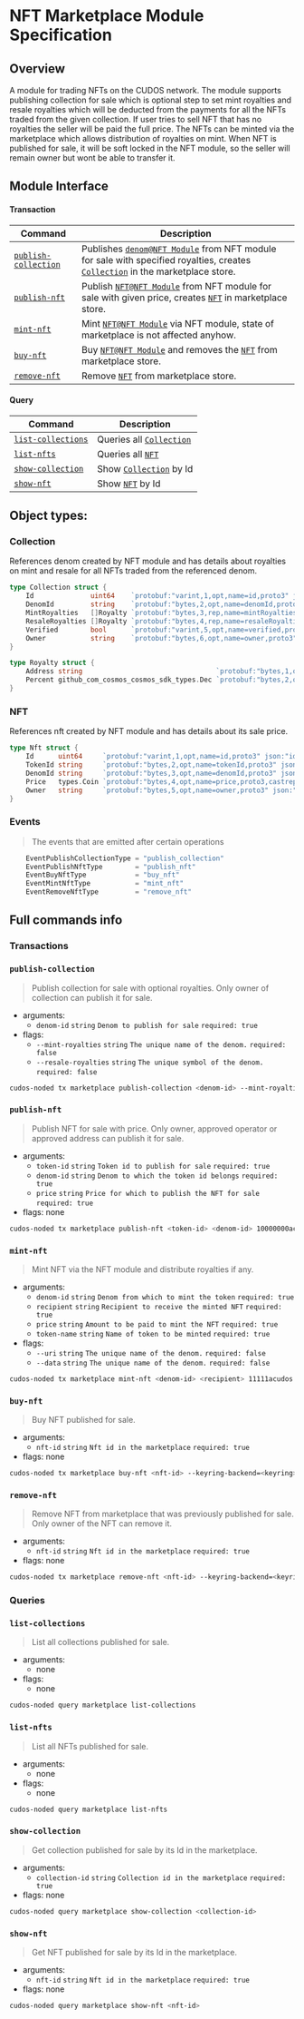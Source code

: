 # NFT Marketplace Module Specification

## Overview

A module for trading NFTs on the CUDOS network. The module supports publishing collection for sale which is optional step to set mint royalties and resale royalties 
which will be deducted from the payments for all the NFTs traded from the given collection.
If user tries to sell NFT that has no royalties the seller will be paid the full price.
The NFTs can be minted via the marketplace which allows distribution of royalties on mint.
When NFT is published for sale, it will be soft locked in the NFT module, so the seller will remain owner but wont be able to transfer it.

## Module Interface

#### Transaction

| Command                                          | Description                                                                                                                                                            |
| ------------------------------------------------ | -----------------------------------------------------------------------------------------------------------------------------------------------------------------------|
| [`publish-collection`](#publish-collection)      | Publishes [`denom@NFT Module`](../../readme.md#denom) from NFT module for sale with specified royalties, creates [`Collection`](#collection) in the marketplace store. |
| [`publish-nft`](#publish-nft)                    | Publish [`NFT@NFT Module`](../../readme.md#nft) from NFT module for sale with given price, creates [`NFT`](#nft) in marketplace store.                                 |
| [`mint-nft`](#mint-nft)                          | Mint [`NFT@NFT Module`](../../readme.md#nft) via NFT module, state of marketplace is not affected anyhow.                                                              |
| [`buy-nft`](#buy-nft)                            | Buy [`NFT@NFT Module`](../../readme.md#nft) and removes the [`NFT`](#nft) from marketplace store.                                                                      |
| [`remove-nft`](#remove-nft)                      | Remove [`NFT`](#nft) from marketplace store.                                                                                                            |

#### Query

| Command                                 | Description                                   |
| --------------------------------------- | ----------------------------------------------|
| [`list-collections`](#list-collections)       | Queries all [`Collection`](#collection) |
| [`list-nfts`](#list-nfts)                     | Queries all  [`NFT`](#nft)              |
| [`show-collection`](#show-collection)        | Show [`Collection`](#collection) by Id   |
| [`show-nft`](#show-nft)                      | Show [`NFT`](#nft) by Id                 |

## Object types:

### Collection

References denom created by NFT module and has details about royalties on mint and resale for all NFTs traded from the referenced denom.

```go
type Collection struct {
	Id              uint64    `protobuf:"varint,1,opt,name=id,proto3" json:"id,omitempty"`
	DenomId         string    `protobuf:"bytes,2,opt,name=denomId,proto3" json:"denomId,omitempty"`
	MintRoyalties   []Royalty `protobuf:"bytes,3,rep,name=mintRoyalties,proto3" json:"mintRoyalties"`
	ResaleRoyalties []Royalty `protobuf:"bytes,4,rep,name=resaleRoyalties,proto3" json:"resaleRoyalties"`
	Verified        bool      `protobuf:"varint,5,opt,name=verified,proto3" json:"verified,omitempty"`
	Owner           string    `protobuf:"bytes,6,opt,name=owner,proto3" json:"owner,omitempty"`
}

type Royalty struct {
	Address string                                 `protobuf:"bytes,1,opt,name=address,proto3" json:"address,omitempty"`
	Percent github_com_cosmos_cosmos_sdk_types.Dec `protobuf:"bytes,2,opt,name=percent,proto3,customtype=github.com/cosmos/cosmos-sdk/types.Dec" json:"percent"`
}
```

### NFT

References nft created by NFT module and has details about its sale price.

```go
type Nft struct {
	Id      uint64     `protobuf:"varint,1,opt,name=id,proto3" json:"id,omitempty"`
	TokenId string     `protobuf:"bytes,2,opt,name=tokenId,proto3" json:"tokenId,omitempty"`
	DenomId string     `protobuf:"bytes,3,opt,name=denomId,proto3" json:"denomId,omitempty"`
	Price   types.Coin `protobuf:"bytes,4,opt,name=price,proto3,castrepeated=github.com/cosmos/cosmos-sdk/types.Coins" json:"price"`
	Owner   string     `protobuf:"bytes,5,opt,name=owner,proto3" json:"owner,omitempty"`
}
```

### Events
> The events that are emitted after certain operations
```go
	EventPublishCollectionType = "publish_collection"
	EventPublishNftType        = "publish_nft"
	EventBuyNftType            = "buy_nft"
	EventMintNftType           = "mint_nft"
	EventRemoveNftType         = "remove_nft"
```

## Full commands info

### Transactions

### `publish-collection`

> Publish collection for sale with optional royalties. Only owner of collection can publish it for sale.

- arguments:
  - `denom-id` `string` `Denom to publish for sale` `required: true`
- flags:
  - `--mint-royalties` `string` `The unique name of the denom.` `required: false`
  - `--resale-royalties` `string` `The unique symbol of the denom.` `required: false`

```bash
cudos-noded tx marketplace publish-collection <denom-id> --mint-royalties="cudos1kztarv5vlckzt5j7z3y5u0dj6q6q6axyz4pe60;0.01,cudos14vjzkqs505xvs4tp3kdkzq3mzh6vutngnlqamz:11.22" --resale-royalties="cudos18687hmplu9mfxr47um0adne6ml29turydgm64j:50" --keyring-backend=<keyring> --chain-id=<chain-id> --gas=auto --gas-adjustment=1.3 --gas-prices=5000000000000acudos --from=<from-key>
```

### `publish-nft`

> Publish NFT for sale with price. Only owner, approved operator or approved address can publish it for sale.

- arguments:
  - `token-id` `string` `Token id to publish for sale` `required: true`
  - `denom-id` `string` `Denom to which the token id belongs` `required: true`
  - `price` `string` `Price for which to publish the NFT for sale` `required: true`
- flags:
  none

```bash
cudos-noded tx marketplace publish-nft <token-id> <denom-id> 10000000acudos --keyring-backend=<keyring> --chain-id=<chain-id> --gas=auto --gas-adjustment=1.3 --gas-prices=5000000000000acudos --from=<from-key>
```

### `mint-nft`

> Mint NFT via the NFT module and distribute royalties if any.

- arguments:
  - `denom-id` `string` `Denom from which to mint the token` `required: true`
  - `recipient` `string` `Recipient to receive the minted NFT` `required: true`
  - `price` `string` `Amount to be paid to mint the NFT` `required: true`
  - `token-name` `string` `Name of token to be minted` `required: true`
- flags:
  - `--uri` `string` `The unique name of the denom.` `required: false`
  - `--data` `string` `The unique name of the denom.` `required: false`

```bash
cudos-noded tx marketplace mint-nft <denom-id> <recipient> 11111acudos <token-name> --uri=<token-uri> --data=<token-data> --keyring-backend=<keyring> --chain-id=<chain-id> --gas=auto --gas-adjustment=1.3 --gas-prices=5000000000000acudos --from=<from-key>
```

### `buy-nft`

> Buy NFT published for sale.

- arguments:
  - `nft-id` `string` `Nft id in the marketplace` `required: true`
- flags:
  none

```bash
cudos-noded tx marketplace buy-nft <nft-id> --keyring-backend=<keyring> --chain-id=cudos-local-network --gas=auto --gas-adjustment=1.3 --gas-prices=5000000000000acudos --from=<from-key>
```

### `remove-nft`

> Remove NFT from marketplace that was previously published for sale. Only owner of the NFT can remove it.

- arguments:
  - `nft-id` `string` `Nft id in the marketplace` `required: true`
- flags:
  none

```bash
cudos-noded tx marketplace remove-nft <nft-id> --keyring-backend=<keyring> --chain-id=cudos-local-network --gas=auto --gas-adjustment=1.3 --gas-prices=5000000000000acudos --from=<from-key>
```

### Queries

### `list-collections`

> List all collections published for sale.

- arguments:
  - none
- flags:
  - none

```bash
cudos-noded query marketplace list-collections
```

### `list-nfts`

> List all NFTs published for sale.

- arguments:
  - none
- flags:
  - none

```bash
cudos-noded query marketplace list-nfts
```

### `show-collection`

> Get collection published for sale by its Id in the marketplace.

- arguments:
  - `collection-id` `string` `Collection id in the marketplace` `required: true`
- flags:
  none

```bash
cudos-noded query marketplace show-collection <collection-id>
```

### `show-nft`

> Get NFT published for sale by its Id in the marketplace.

- arguments:
  - `nft-id` `string` `Nft id in the marketplace` `required: true`
- flags:
  none

```bash
cudos-noded query marketplace show-nft <nft-id>
```
